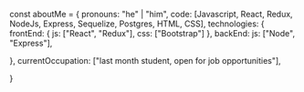 const aboutMe = {
   pronouns: "he" | "him",
   code: [Javascript, React, Redux, NodeJs, Express, Sequelize, Postgres, HTML, CSS],
   technologies: {
      frontEnd: {
         js: ["React", "Redux"],
         css: ["Bootstrap"]
      },
      backEnd: 
         js: ["Node", "Express"],
         
       
      
   },
   currentOccupation: ["last month student, open for job opportunities"],
  
}
